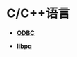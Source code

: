 # C/C++语言<a name="ZH-CN_TOPIC_0000001255021819"></a>

-   **[ODBC](ODBC.md)**  

-   **[libpq](libpq.md)**  



